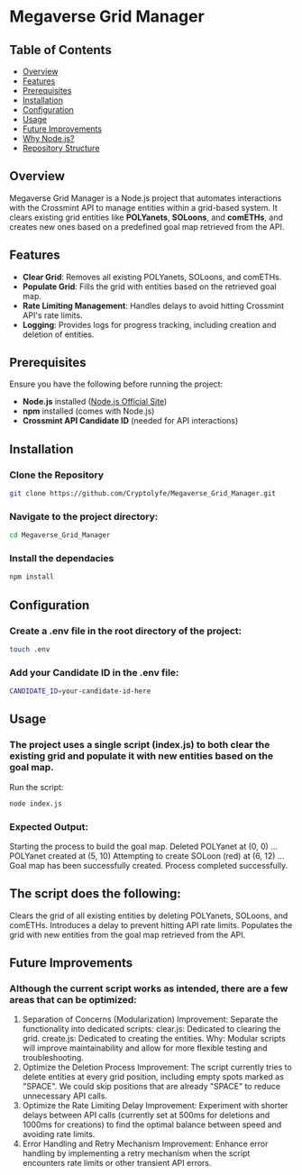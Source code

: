 # Megaverse Grid Manager

## Table of Contents
- [Overview](#overview)
- [Features](#features)
- [Prerequisites](#prerequisites)
- [Installation](#installation)
- [Configuration](#configuration)
- [Usage](#usage)
- [Future Improvements](#future-improvements)
- [Why Node.js?](#why-nodejs)
- [Repository Structure](#repository-structure)

## Overview
Megaverse Grid Manager is a Node.js project that automates interactions with the Crossmint API to manage entities within a grid-based system. It clears existing grid entities like **POLYanets**, **SOLoons**, and **comETHs**, and creates new ones based on a predefined goal map retrieved from the API.

## Features
- **Clear Grid**: Removes all existing POLYanets, SOLoons, and comETHs.
- **Populate Grid**: Fills the grid with entities based on the retrieved goal map.
- **Rate Limiting Management**: Handles delays to avoid hitting Crossmint API's rate limits.
- **Logging**: Provides logs for progress tracking, including creation and deletion of entities.

## Prerequisites
Ensure you have the following before running the project:
- **Node.js** installed ([Node.js Official Site](https://nodejs.org))
- **npm** installed (comes with Node.js)
- **Crossmint API Candidate ID** (needed for API interactions)

## Installation

### Clone the Repository


```bash
git clone https://github.com/Cryptolyfe/Megaverse_Grid_Manager.git
```
### Navigate to the project directory:

```bash
cd Megaverse_Grid_Manager
```
### Install the dependacies

```bash
npm install
```
## Configuration
### Create a .env file in the root directory of the project:

```bash
touch .env
```
### Add your Candidate ID in the .env file:

```bash
CANDIDATE_ID=your-candidate-id-here
```
## Usage
### The project uses a single script (index.js) to both clear the existing grid and populate it with new entities based on the goal map.

Run the script:

```bash
node index.js
```
### Expected Output:
Starting the process to build the goal map.
Deleted POLYanet at (0, 0)
...
POLYanet created at (5, 10)
Attempting to create SOLoon (red) at (6, 12)
...
Goal map has been successfully created.
Process completed successfully.


## The script does the following:
 Clears the grid of all existing entities by deleting POLYanets, SOLoons, and comETHs.
 Introduces a delay to prevent hitting API rate limits.
 Populates the grid with new entities from the goal map retrieved from the API.

## Future Improvements
### Although the current script works as intended, there are a few areas that can be optimized:

1. Separation of Concerns (Modularization)
Improvement: Separate the functionality into dedicated scripts:
clear.js: Dedicated to clearing the grid.
create.js: Dedicated to creating the entities.
Why: Modular scripts will improve maintainability and allow for more flexible testing and troubleshooting.
2. Optimize the Deletion Process
Improvement: The script currently tries to delete entities at every grid position, including empty spots marked as "SPACE". We could skip positions that are already "SPACE" to reduce unnecessary API calls.
3. Optimize the Rate Limiting Delay
Improvement: Experiment with shorter delays between API calls (currently set at 500ms for deletions and 1000ms for creations) to find the optimal balance between speed and avoiding rate limits.
4. Error Handling and Retry Mechanism
Improvement: Enhance error handling by implementing a retry mechanism when the script encounters rate limits or other transient API errors.
